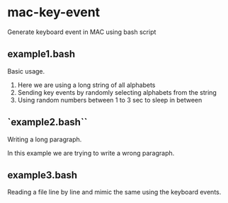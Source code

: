 # mac-key-event
Generate keyboard event in MAC using bash script

## example1.bash
Basic usage.
1. Here we are using a long string of all alphabets
2. Sending key events by randomly selecting alphabets from the string
3. Using random numbers between 1 to 3 sec to sleep in between

## `example2.bash``
Writing a long paragraph.

In this example we are trying to write a wrong paragraph.

## example3.bash
Reading a file line by line and mimic the same using the keyboard events.